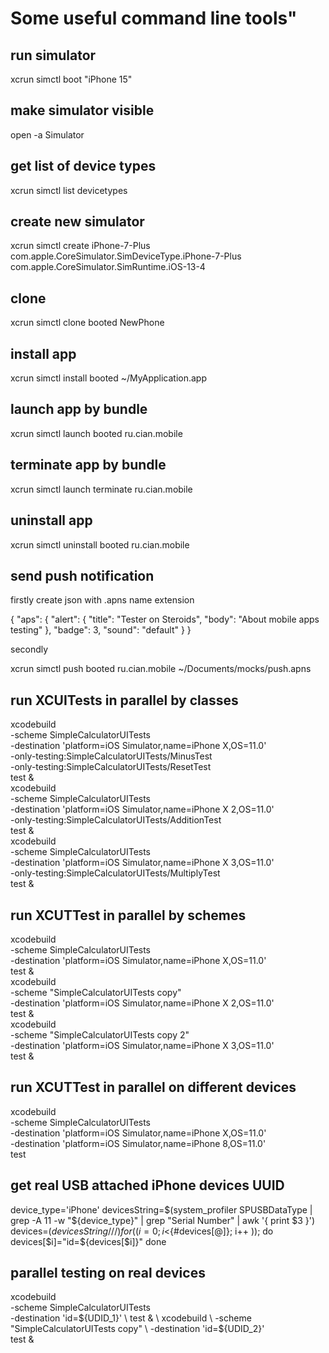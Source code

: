 #  Some useful command line tools"
## run simulator
xcrun simctl boot "iPhone 15"
## make simulator visible
open -a Simulator
## get list of device types
xcrun simctl list devicetypes
## create new simulator
xcrun simctl create iPhone-7-Plus com.apple.CoreSimulator.SimDeviceType.iPhone-7-Plus com.apple.CoreSimulator.SimRuntime.iOS-13-4
## clone 
xcrun simctl clone booted NewPhone
## install app
xcrun simctl install booted ~/MyApplication.app
## launch app by bundle
xcrun simctl launch booted ru.cian.mobile
## terminate app by bundle
xcrun simctl launch terminate ru.cian.mobile
## uninstall app
xcrun simctl uninstall booted ru.cian.mobile
## send push notification
firstly create json with  .apns name extension

{
    "aps": {
        "alert": {
            "title": "Tester on Steroids",
            "body": "About mobile apps testing"
        },
        "badge": 3,
        "sound": "default"
    }
}

secondly

xcrun simctl push booted ru.cian.mobile ~/Documents/mocks/push.apns
## run XCUITests in parallel by classes
xcodebuild \
 -scheme SimpleCalculatorUITests \
 -destination 'platform=iOS Simulator,name=iPhone X,OS=11.0' \
 -only-testing:SimpleCalculatorUITests/MinusTest \
 -only-testing:SimpleCalculatorUITests/ResetTest \
 test & \
xcodebuild \
 -scheme SimpleCalculatorUITests \
 -destination 'platform=iOS Simulator,name=iPhone X 2,OS=11.0' \
 -only-testing:SimpleCalculatorUITests/AdditionTest \
 test & \
xcodebuild \
 -scheme SimpleCalculatorUITests \
 -destination 'platform=iOS Simulator,name=iPhone X 3,OS=11.0' \
 -only-testing:SimpleCalculatorUITests/MultiplyTest \
 test &
 
 ## run XCUTTest in parallel by schemes
 
 xcodebuild \
 -scheme SimpleCalculatorUITests \
 -destination 'platform=iOS Simulator,name=iPhone X,OS=11.0' \
 test & \
xcodebuild \
 -scheme "SimpleCalculatorUITests copy" \
 -destination 'platform=iOS Simulator,name=iPhone X 2,OS=11.0' \
 test & \
xcodebuild \
 -scheme "SimpleCalculatorUITests copy 2" \
 -destination 'platform=iOS Simulator,name=iPhone X 3,OS=11.0' \
 test &
 
 ## run XCUTTest in parallel on different devices
 
 xcodebuild \
 -scheme SimpleCalculatorUITests \
 -destination 'platform=iOS Simulator,name=iPhone X,OS=11.0' \
 -destination 'platform=iOS Simulator,name=iPhone 8,OS=11.0' \
 test
## get real USB attached iPhone devices UUID
device_type='iPhone'
devicesString=$(system_profiler SPUSBDataType |
 grep -A 11 -w "${device_type}" |
 grep "Serial Number" |
 awk '{ print $3 }')
devices=(${devicesString// / })
for (( i=0; i<${#devices[@]}; i++ ));
do
  devices[$i]="id=${devices[$i]}"
done

## parallel testing on real devices

xcodebuild \
 -scheme SimpleCalculatorUITests \
 -destination 'id=${UDID_1}' \
 test & \
xcodebuild \
 -scheme "SimpleCalculatorUITests copy" \
 -destination 'id=${UDID_2}' \
 test &
